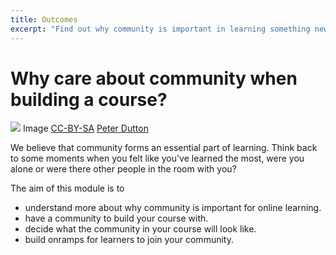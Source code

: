 ```yaml
---
title: Outcomes
excerpt: "Find out why community is important in learning something new, what makes robust communities tick, and start co-designing your course."
---
```


# Why care about community when building a course?

![]({{site.baseurl}}/img/community-banner.jpg)
Image [CC-BY-SA](https://creativecommons.org/licenses/by/2.0/) [Peter Dutton](https://www.flickr.com/photos/joeshlabotnik/) 

We believe that community forms an essential part of learning. Think back to some moments when you felt like you've learned the most, were you alone or were there other people in the room with you?

The aim of this module is to

- understand more about why community is important for online learning.
- have a community to build your course with.
- decide what the community in your course will look like.
- build onramps for learners to join your community.
